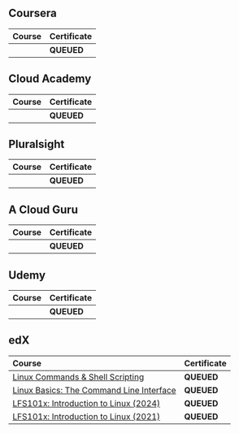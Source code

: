 ## Coursera

<div align="justify">

| Course | Certificate |
| :----- | :----- |
| []() | **QUEUED** |

</div>

## Cloud Academy

<div align="justify">

| Course | Certificate |
| :----- | :----- |
| []() | **QUEUED** |

</div>

## Pluralsight

<div align="justify">

| Course | Certificate |
| :----- | :----- |
| []() | **QUEUED** |

</div>

## A Cloud Guru

<div align="justify">

| Course | Certificate |
| :----- | :----- |
| []() | **QUEUED** |

</div>

## Udemy

<div align="justify">

| Course | Certificate |
| :----- | :----- |
| []() | **QUEUED** |

</div>

## edX

<div align="justify">

| Course | Certificate |
| :----- | :----- |
| [Linux Commands & Shell Scripting](https://www.edx.org/learn/linux/ibm-linux-commands-shell-scripting) | **QUEUED** |
| [Linux Basics: The Command Line Interface](https://www.edx.org/learn/linux/dartmouth-college-linux-basics-the-command-line-interface) | **QUEUED** |
| [LFS101x: Introduction to Linux (2024)](https://www.edx.org/learn/linux/the-linux-foundation-introduction-to-linux) | **QUEUED** |
| [LFS101x: Introduction to Linux (2021)](https://www.edx.org/learn/linux/the-linux-foundation-introduction-to-linux) | **QUEUED** |

</div>

